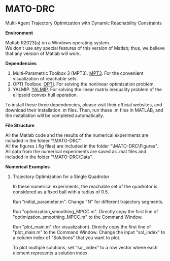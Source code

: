 # MATO-DRC
Multi-Agent Trajectory Optimization with Dynamic Reachability Constraints

**Environment**

Matlab R2023(a) on a Windows operating system.  
We don't use any special features of this version of Matlab; thus, we believe that any version of Matlab will work.

**Dependencies**

1. Multi-Parametric Toolbox 3 (MPT3). [MPT3](https://www.mpt3.org/). For the convenient visualization of reachable sets.
2. OPTI Toolbox. [OPTI](https://github.com/jonathancurrie/OPTI). For solving the nonlinear optimization problem.
3. YALMIP. [YALMIP](https://github.com/yalmip/YALMIP). For solving the linear matrix inequality problem of the ellipsoid convex hull operation.

To install these three dependencies, please visit their official websites, and download their installation .m files. Then, run these .m files in MATLAB, and the installation will be completed automatically.

**File Structure**

All the Matlab code and the results of the numerical experiments are included in the folder "\MATO-DRC".  
All the figures (.fig files) are included in the folder "\MATO-DRC\Figures".  
All data from the numerical experiments are saved as .mat files and included in the folder "\MATO-DRC\Data".

**Numerical Examples**
1. Trajectory Optimization for a Single Quadrotor

   In these numerical experiments, the reachable set of the quadrotor is considered as a fixed ball with a radius of 0.5.
   
   Run "initial_parameter.m". Change "N" for different trajectory segments.
   
   Run "optimization_smoothing_MPCC.m". Directly copy the first line of "optimization_smoothing_MPCC.m" to the Command Window.
   
	 Run "plot_main.m" (for visualization). Directly copy the first line of "plot\_main.m" to the Command Window.  Change the input "sol_index" to a column index of "Solutions" that you want to plot.

	 To plot multiple solutions, set "sol_index" to a row vector where each element represents a solution index.
